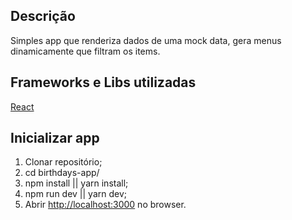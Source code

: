 ## Descrição

Simples app que renderiza dados de uma mock data, gera menus dinamicamente que filtram os items.

## Frameworks e Libs utilizadas

[React](https://github.com/facebook/react/)

## Inicializar app

1) Clonar repositório;
2) cd birthdays-app/
3) npm install || yarn install;
4) npm run dev || yarn dev;
5) Abrir [http://localhost:3000](http://localhost:3000) no browser.
